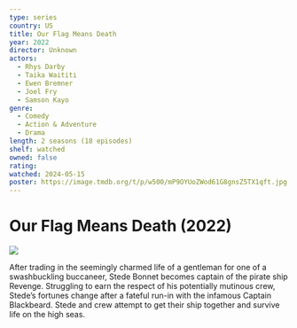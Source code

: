 ```yaml
---
type: series
country: US
title: Our Flag Means Death
year: 2022
director: Unknown
actors:
  - Rhys Darby
  - Taika Waititi
  - Ewen Bremner
  - Joel Fry
  - Samson Kayo
genre:
  - Comedy
  - Action & Adventure
  - Drama
length: 2 seasons (18 episodes)
shelf: watched
owned: false
rating:
watched: 2024-05-15
poster: https://image.tmdb.org/t/p/w500/mP9OYUoZWod61G8gnsZ5TX1qft.jpg
---
```


# Our Flag Means Death (2022)

![](https://image.tmdb.org/t/p/w500/mP9OYUoZWod61G8gnsZ5TX1qft.jpg)

After trading in the seemingly charmed life of a gentleman for one of a swashbuckling buccaneer, Stede Bonnet becomes captain of the pirate ship Revenge. Struggling to earn the respect of his potentially mutinous crew, Stede’s fortunes change after a fateful run-in with the infamous Captain Blackbeard. Stede and crew attempt to get their ship together and survive life on the high seas.